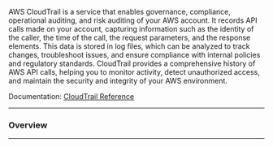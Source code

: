 AWS CloudTrail is a service that enables governance, compliance, operational auditing, and risk auditing of your AWS account. It records API calls made on your account, capturing information such as the identity of the caller, the time of the call, the request parameters, and the response elements. This data is stored in log files, which can be analyzed to track changes, troubleshoot issues, and ensure compliance with internal policies and regulatory standards. CloudTrail provides a comprehensive history of AWS API calls, helping you to monitor activity, detect unauthorized access, and maintain the security and integrity of your AWS environment.

Documentation: [CloudTrail Reference]()
___
### Overview

___